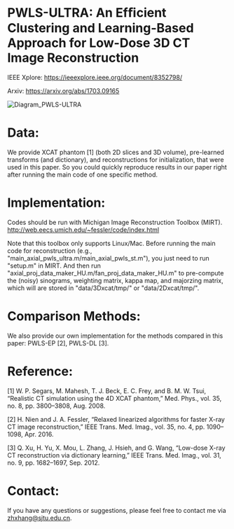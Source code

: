 # PWLS-ULTRA: An Efﬁcient Clustering and Learning-Based Approach for Low-Dose 3D CT Image Reconstruction

IEEE Xplore: https://ieeexplore.ieee.org/document/8352798/

Arxiv: https://arxiv.org/abs/1703.09165

![Diagram_PWLS-ULTRA](https://github.com/xuehangzheng/PWLS-ULTRA-for-Low-Dose-3D-CT-Image-Reconstruction/blob/master/Diagram_PWLS-ULTRA.png)

# Data:

We provide XCAT phantom [1] (both 2D slices and 3D volume), pre-learned transforms (and dictionary), and reconstructions for initialization, that were used in this paper. So you could quickly reproduce results in our paper right after running the main code of one specific method.

# Implementation:

Codes should be run with Michigan Image Reconstruction Toolbox (MIRT). http://web.eecs.umich.edu/~fessler/code/index.html

Note that this toolbox only supports Linux/Mac. Before running the main code for reconstruction (e.g., "main_axial_pwls_ultra.m/main_axial_pwls_st.m"), you just need to run "setup.m" in MIRT.
And then run "axial_proj_data_maker_HU.m/fan_proj_data_maker_HU.m" to pre-compute the (noisy) sinograms, weighting matrix, kappa map, and majorzing matrix, which will are stored in "data/3Dxcat/tmp/" or "data/2Dxcat/tmp/". 

# Comparison Methods:

We also provide our own implementation for the methods compared in this paper: PWLS-EP [2], PWLS-DL [3]. 


# Reference: 

[1] W. P. Segars, M. Mahesh, T. J. Beck, E. C. Frey, and B. M. W. Tsui, “Realistic CT simulation using the 4D XCAT phantom,” Med. Phys., vol. 35, no. 8, pp. 3800–3808, Aug. 2008.

[2] H. Nien and J. A. Fessler, “Relaxed linearized algorithms for faster X-ray CT image reconstruction,” IEEE Trans. Med. Imag., vol. 35, no. 4, pp. 1090–1098, Apr. 2016.

[3] Q. Xu, H. Yu, X. Mou, L. Zhang, J. Hsieh, and G. Wang, “Low-dose X-ray CT reconstruction via dictionary learning,” IEEE Trans. Med. Imag., vol. 31, no. 9, pp. 1682–1697, Sep. 2012.

# Contact:
If you have any questions or suggestions, please feel free to contact me via zhxhang@sjtu.edu.cn.
